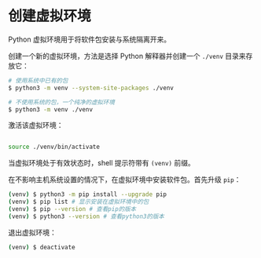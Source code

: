 # 创建虚拟环境

Python 虚拟环境用于将软件包安装与系统隔离开来。

创建一个新的虚拟环境，方法是选择 Python 解释器并创建一个 `./venv` 目录来存放它：

```sh
# 使用系统中已有的包
$ python3 -m venv --system-site-packages ./venv

# 不使用系统的包，一个纯净的虚拟环境
$ python3 -m venv ./venv
```

激活该虚拟环境：

```sh

source ./venv/bin/activate

```

当虚拟环境处于有效状态时，shell 提示符带有 `(venv)` 前缀。

在不影响主机系统设置的情况下，在虚拟环境中安装软件包。首先升级 `pip`：

```sh
(venv) $ python3 -m pip install --upgrade pip
(venv) $ pip list # 显示安装在虚拟环境中的包
(venv) $ pip --version # 查看pip的版本
(venv) $ python3 --version # 查看python3的版本
```

退出虚拟环境：

```sh
(venv) $ deactivate
